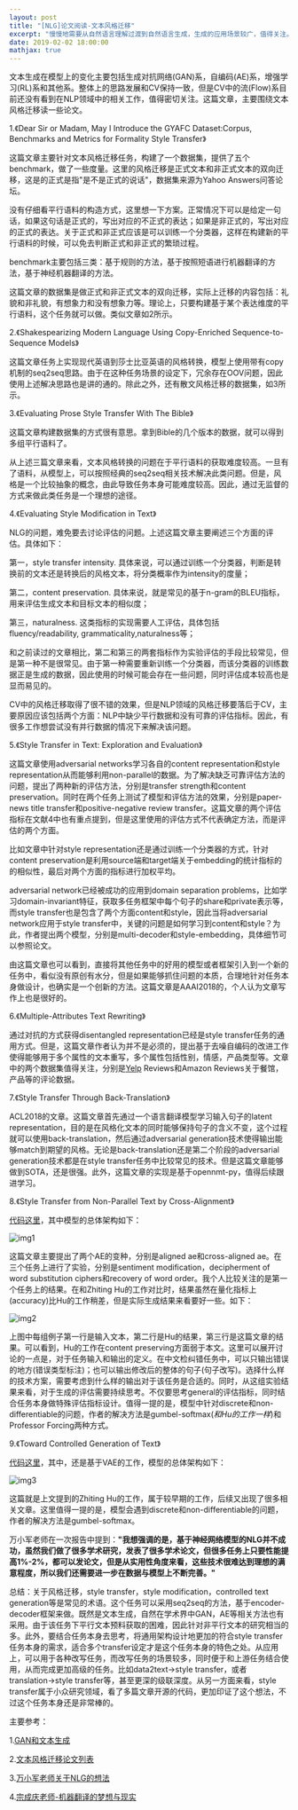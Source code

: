```yaml
---
layout: post
title: "[NLG]论文阅读-文本风格迁移"
excerpt: "慢慢地需要从自然语言理解过渡到自然语言生成，生成的应用场景较广，值得关注。这篇博客是最近读的几篇文章的一个论文笔记，主要目的是帮助自己建立一个对风格迁移任务的印象。"
date: 2019-02-02 18:00:00
mathjax: true
---
```


文本生成在模型上的变化主要包括生成对抗网络(GAN)系，自编码(AE)系，增强学习(RL)系和其他系。整体上的思路发展和CV保持一致，但是CV中的流(Flow)系目前还没有看到在NLP领域中的相关工作，值得密切关注。这篇文章，主要围绕文本风格迁移读一些论文。

1.《Dear Sir or Madam, May I Introduce the GYAFC Dataset:Corpus, Benchmarks and Metrics for Formality Style Transfer》

这篇文章主要针对文本风格迁移任务，构建了一个数据集，提供了五个benchmark，做了一些度量。这里的风格迁移是正式文本和非正式文本的双向迁移，这是的正式是指"是不是正式的说话"，数据集来源为Yahoo Answers问答论坛。

没有仔细看平行语料的构造方式，这里想一下方案。正常情况下可以是给定一句话，如果这句话是正式的，写出对应的不正式的表达；如果是非正式的，写出对应的正式的表达。关于正式和非正式应该是可以训练一个分类器，这样在构建新的平行语料的时候，可以免去判断正式和非正式的繁琐过程。

benchmark主要包括三类：基于规则的方法，基于按照短语进行机器翻译的方法，基于神经机器翻译的方法。

这篇文章的数据集是做正式和非正式文本的双向迁移，实际上迁移的内容包括：礼貌和非礼貌，有想象力和没有想象力等。理论上，只要构建基于某个表达维度的平行语料，这个任务就可以做。类似文章如2所示。

2.《Shakespearizing Modern Language Using Copy-Enriched Sequence-to-Sequence Models》

这篇文章任务上实现现代英语到莎士比亚英语的风格转换，模型上使用带有copy机制的seq2seq思路。由于在这种任务场景的设定下，冗余存在OOV问题，因此使用上述解决思路也是讲的通的。除此之外，还有散文风格迁移的数据集，如3所示。

3.《Evaluating Prose Style Transfer With The Bible》

这篇文章构建数据集的方式很有意思。拿到Bible的几个版本的数据，就可以得到多组平行语料了。

从上述三篇文章来看，文本风格转换的问题在于平行语料的获取难度较高。一旦有了语料，从模型上，可以按照经典的seq2seq相关技术解决此类问题。但是，风格是一个比较抽象的概念，由此导致任务本身可能难度较高。因此，通过无监督的方式来做此类任务是一个理想的途径。

4.《Evaluating Style Modification in Text》

NLG的问题，难免要去讨论评估的问题。上述这篇文章主要阐述三个方面的评估。具体如下：

第一，style transfer intensity. 具体来说，可以通过训练一个分类器，判断是转换前的文本还是转换后的风格文本，将分类概率作为intensity的度量；

第二，content preservation. 具体来说，就是常见的基于n-gram的BLEU指标，用来评估生成文本和目标文本的相似度；

第三，naturalness. 这类指标的实现需要人工评估，具体包括fluency/readability, grammaticality,naturalness等；

和之前读过的文章相比，第二和第三的两套指标作为实验评估的手段比较常见，但是第一种不是很常见。由于第一种需要重新训练一个分类器，而该分类器的训练数据正是生成的数据，因此使用的时候可能会存在一些问题，同时评估成本较高也是显而易见的。

CV中的风格迁移取得了很不错的效果，但是NLP领域的风格迁移要落后于CV，主要原因应该包括两个方面：NLP中缺少平行数据和没有可靠的评估指标。因此，有很多工作想尝试没有并行数据的情况下来解决该问题。

5.《Style Transfer in Text: Exploration and Evaluation》

这篇文章使用adversarial networks学习各自的content representation和style representation从而能够利用non-parallel的数据。为了解决缺乏可靠评估方法的问题，提出了两种新的评估方法，分别是transfer strength和content preservation。同时在两个任务上测试了模型和评估方法的效果，分别是paper-news title transfer和positive-negative review transfer。这篇文章的两个评估指标在文献4中也有重点提到，但是这里使用的评估方式不代表确定方法，而是评估的两个方面。

比如文章中针对style representation还是通过训练一个分类器的方式，针对content preservation是利用source端和target端关于embedding的统计指标的的相似性，最后对两个方面的指标进行加权平均。

adversarial network已经被成功的应用到domain separation problems，比如学习domain-invariant特征，获取多任务框架中每个句子的share和private表示等，而style transfer也是包含了两个方面content和style，因此当将adversarial network应用于style transfer中，关键的问题是如何学习到content和style？为此，作者提出两个模型，分别是multi-decoder和style-embedding，具体细节可以参照论文。

由这篇文章也可以看到，直接将其他任务中的好用的模型或者框架引入到一个新的任务中，看似没有原创有水分，但是如果能够抓住问题的本质，合理地针对任务本身做设计，也确实是一个创新的方法。这篇文章是AAAI2018的，个人认为文章写作上也是很好的。

6.《Multiple-Attributes Text Rewriting》

通过对抗的方式获得disentangled representation已经是style transfer任务的通用方式。但是，这篇文章作者认为并不是必须的，提出基于去噪自编码的改进工作使得能够用于多个属性的文本重写，多个属性包括性别，情感，产品类型等。文章中的两个数据集值得关注，分别是[Yelp](https://www.yelp.com/dataset/challenge) Reviews和Amazon Reviews关于餐馆，产品等的评论数据。

7.《Style Transfer Through Back-Translation》

ACL2018的文章。这篇文章首先通过一个语言翻译模型学习输入句子的latent representation，目的是在风格化文本的同时能够保持句子的含义不变，这个过程就可以使用back-translation，然后通过adversarial generation技术使得输出能够match到期望的风格。无论是back-translation还是第二个阶段的adversarial generation技术都是在style transfer任务中比较常见的技术。但是这篇文章能够做到SOTA，还是很强。此外，这篇文章的实现是基于opennmt-py，值得后续跟进学习。

8.《Style Transfer from Non-Parallel Text by Cross-Alignment》

[代码这里](https://github.com/shentianxiao/language-style-transfer)，其中模型的总体架构如下：

![img1](http://wx1.sinaimg.cn/mw690/aba7d18bgy1g0bndtoy35j20yp0cgq69.jpg)

这篇文章主要提出了两个AE的变种，分别是aligned ae和cross-aligned ae。在三个任务上进行了实验，分别是sentiment modification，decipherment of word substitution ciphers和recovery of word order。我个人比较关注的是第一个任务上的结果。在和Zhiting Hu的工作对比时，结果虽然在量化指标上(accuracy)比Hu的工作稍差，但是实际生成结果来看要好一些。如下：

![img2](http://wx2.sinaimg.cn/mw690/aba7d18bgy1g0bmbr68xdj20nz0n5wil.jpg)

上图中每组例子第一行是输入文本，第二行是Hu的结果，第三行是这篇文章的结果。可以看到，Hu的工作在content preserving方面弱于本文。这里可以展开讨论的一点是，对于任务输入和输出的定义。在中文检纠错任务中，可以只输出错误的地方(错误类型标注)；也可以输出修改后的整体的句子(句子改写)。选择什么样的技术方案，需要考虑到什么样的输出对于该任务是合适的。同时，从这组实验结果来看，对于生成的评估需要持续思考。不仅要思考general的评估指标，同时结合任务本身做特殊评估指标设计。值得一提的是，模型中针对discrete和non-differentiable的问题，作者的解决方法是gumbel-softmax(_和Hu的工作一样_)和Professor Forcing两种方式。

9.《Toward Controlled Generation of Text》

[代码这里](https://github.com/asyml/texar/tree/master/examples/text_style_transfer)，其中，还是基于VAE的工作，模型的总体架构如下：

![img3](http://wx1.sinaimg.cn/mw690/aba7d18bgy1g0bndpbrzyj20q40e3q4p.jpg)

这篇就是上文提到的Zhiting Hu的工作，属于较早期的工作，后续又出现了很多相关文章。这里值得一提的是，模型会遇到discrete和non-differentiable的问题，作者的解决方法是gumbel-softmax。

万小军老师在一次报告中提到：**"我想强调的是，基于神经网络模型的NLG并不成功，虽然我们做了很多学术研究，发表了很多学术论文，但很多任务上只要性能提高1%-2%，都可以发论文，但是从实用性角度来看，这些技术很难达到理想的满意程度，所以我们还需要进一步在数据与模型上不断完善。"**

总结：关于风格迁移，style transfer，style modification，controlled text generation等是常见的术语。这个任务可以采用seq2seq的方法，基于encoder-decoder框架来做。既然是文本生成，自然在学术界中GAN，AE等相关方法也有采用。由于该任务下平行文本预料获取的困难，因此针对非平行文本的研究相当的多。此外，要结合任务本身去思考，将通用架构设计地更加的符合style transfer任务本身的需求，适合多个transfer设定才是这个任务本身的特色之处。从应用上，可以用于各种改写任务，而改写任务的场景较多，同时便于和上游任务结合使用，从而完成更加高级的任务。比如data2text->style transfer，或者translation->style transfer等，甚至更深的级联深度。从另一方面来看，style transfer属于小众研究领域，看了多篇文章开源的代码，更加印证了这个想法，不过这个任务本身还是非常棒的。

主要参考：

1.[GAN和文本生成](https://zhuanlan.zhihu.com/p/36880287)

2.[文本风格迁移论文列表](https://github.com/fuzhenxin/Style-Transfer-in-Text)

3.[万小军老师关于NLG的想法](https://mp.weixin.qq.com/s?__biz=MzAxMzA2MDYxMw==&mid=2651567544&idx=1&sn=df1375d7f3eb737ca548eafb3fa48395&chksm=80574ad2b720c3c48a7339137128c21248709b7f69f887c443cae8bb171b2e55517e6523f967&mpshare=1&scene=23&srcid=%2523rd)

4.[宗成庆老师-机器翻译的梦想与现实](http://share.gmw.cn/news/2019-03/16/content_32646723.htm?from=timeline&isappinstalled=0)












